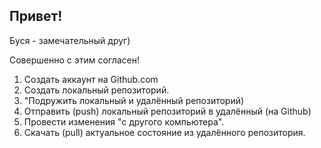 ## Привет!

Буся - замечательный друг)

Совершенно с этим согласен!
 
 1. Создать аккаунт на Github.com
 2. Создать локальный репозиторий.
 3. "Подружить локальный и удалённый репозиторий)
 4. Отправить (push) локальный репозиторий в удалённый (на Github)
 5. Провести изменения "с другого компьютера".
 6. Скачать (pull) актуальное состояние из удалённого репозитория.

